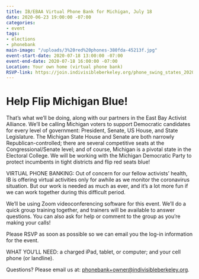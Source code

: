 ```yaml
---
title: IB/EBAA Virtual Phone Bank for Michigan, July 18
date: 2020-06-23 19:00:00 -07:00
categories:
- event
tags:
- elections
- phonebank
main-image: "/uploads/3%20red%20phones-380fda-45213f.jpg"
event-start-date: 2020-07-18 13:00:00 -07:00
event-end-date: 2020-07-18 16:00:00 -07:00
Location: Your own home (virtual phone bank)
RSVP-link: https://join.indivisibleberkeley.org/phone_swing_states_2020_07_18
---
```


# Help Flip Michigan Blue!

That’s what we’ll be doing, along with our partners in the East Bay Activist Alliance. We’ll be calling Michigan voters to support Democratic candidates for every level of government: President, Senate, US House, and State Legislature. The Michigan State House and Senate are both narrowly Republican-controlled; there are several competitive seats at the Congressional/Senate level; and of course, Michigan is a pivotal state in the Electoral College. We will be working with the Michigan Democratic Party to protect incumbents in tight districts and flip red seats blue!

VIRTUAL PHONE BANKING: Out of concern for our fellow activists’ health, IB is offering virtual activities only for awhile as we monitor the coronavirus situation. But our work is needed as much as ever, and it’s a lot more fun if we can work together during this difficult period.

We’ll be using Zoom videoconferencing software for this event. We’ll do a quick group training together, and trainers will be available to answer questions. You can also ask for help or comment to the group as you’re making your calls!

Please RSVP as soon as possible so we can email you the log-in information for the event. 

WHAT YOU’LL NEED: a charged iPad, tablet, or computer; and your cell phone (or landline).

Questions? Please email us at: [phonebank\+owner@indivisibleberkeley.org](mailto:phonebank+owner@indivisibleberkeley.org).